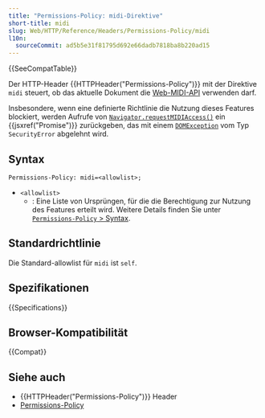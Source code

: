 ```yaml
---
title: "Permissions-Policy: midi-Direktive"
short-title: midi
slug: Web/HTTP/Reference/Headers/Permissions-Policy/midi
l10n:
  sourceCommit: ad5b5e31f81795d692e66dadb7818ba8b220ad15
---
```


{{SeeCompatTable}}

Der HTTP-Header {{HTTPHeader("Permissions-Policy")}} mit der Direktive `midi` steuert, ob das aktuelle Dokument die [Web-MIDI-API](/de/docs/Web/API/Web_MIDI_API) verwenden darf.

Insbesondere, wenn eine definierte Richtlinie die Nutzung dieses Features blockiert, werden Aufrufe von [`Navigator.requestMIDIAccess()`](/de/docs/Web/API/Navigator/requestMIDIAccess) ein {{jsxref("Promise")}} zurückgeben, das mit einem [`DOMException`](/de/docs/Web/API/DOMException) vom Typ `SecurityError` abgelehnt wird.

## Syntax

```http
Permissions-Policy: midi=<allowlist>;
```

- `<allowlist>`
  - : Eine Liste von Ursprüngen, für die die Berechtigung zur Nutzung des Features erteilt wird. Weitere Details finden Sie unter [`Permissions-Policy` > Syntax](/de/docs/Web/HTTP/Reference/Headers/Permissions-Policy#syntax).

## Standardrichtlinie

Die Standard-allowlist für `midi` ist `self`.

## Spezifikationen

{{Specifications}}

## Browser-Kompatibilität

{{Compat}}

## Siehe auch

- {{HTTPHeader("Permissions-Policy")}} Header
- [Permissions-Policy](/de/docs/Web/HTTP/Guides/Permissions_Policy)
